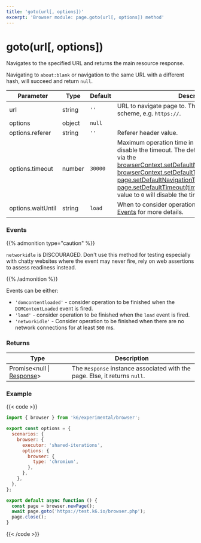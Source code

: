 ```yaml
---
title: 'goto(url[, options])'
excerpt: 'Browser module: page.goto(url[, options]) method'
---
```


# goto(url[, options])

Navigates to the specified URL and returns the main resource response.

Navigating to `about:blank` or navigation to the same URL with a different hash, will succeed and return `null`.

<TableWithNestedRows>

| Parameter         | Type   | Default | Description                                                                                                                                                                                                                                                                                                                                                                                                                                                                                                                                                                                                                                                                                                                                                                                                                                    |
| ----------------- | ------ | ------- | ---------------------------------------------------------------------------------------------------------------------------------------------------------------------------------------------------------------------------------------------------------------------------------------------------------------------------------------------------------------------------------------------------------------------------------------------------------------------------------------------------------------------------------------------------------------------------------------------------------------------------------------------------------------------------------------------------------------------------------------------------------------------------------------------------------------------------------------------- |
| url               | string | `''`    | URL to navigate page to. The url should include scheme, e.g. `https://`.                                                                                                                                                                                                                                                                                                                                                                                                                                                                                                                                                                                                                                                                                                                                                                       |
| options           | object | `null`  |                                                                                                                                                                                                                                                                                                                                                                                                                                                                                                                                                                                                                                                                                                                                                                                                                                                |
| options.referer   | string | `''`    | Referer header value.                                                                                                                                                                                                                                                                                                                                                                                                                                                                                                                                                                                                                                                                                                                                                                                                                          |
| options.timeout   | number | `30000` | Maximum operation time in milliseconds. Pass `0` to disable the timeout. The default value can be changed via the [browserContext.setDefaultNavigationTimeout(timeout)](https://grafana.com/docs/k6/<K6_VERSION>/javascript-api/k6-experimental/browser/browsercontext/setdefaultnavigationtimeout/), [browserContext.setDefaultTimeout(timeout)](https://grafana.com/docs/k6/<K6_VERSION>/javascript-api/k6-experimental/browser/browsercontext/setdefaulttimeout/), [page.setDefaultNavigationTimeout(timeout)](https://grafana.com/docs/k6/<K6_VERSION>/javascript-api/k6-experimental/browser/page/setdefaultnavigationtimeout/) or [page.setDefaultTimeout(timeout)](https://grafana.com/docs/k6/<K6_VERSION>/javascript-api/k6-experimental/browser/page/setdefaulttimeout/) methods. Setting the value to `0` will disable the timeout. |
| options.waitUntil | string | `load`  | When to consider operation to have succeeded. See [Events](#events) for more details.                                                                                                                                                                                                                                                                                                                                                                                                                                                                                                                                                                                                                                                                                                                                                          |

</TableWithNestedRows>

### Events

{{% admonition type="caution" %}}

`networkidle` is DISCOURAGED. Don't use this method for testing especially with chatty websites where the event may never fire, rely on web assertions to assess readiness instead.

{{% /admonition %}}

Events can be either:

- `'domcontentloaded'` - consider operation to be finished when the `DOMContentLoaded` event is fired.
- `'load'` - consider operation to be finished when the `load` event is fired.
- `'networkidle'` - Consider operation to be finished when there are no network connections for at least `500` ms.

### Returns

| Type                                                                                                                   | Description                                                                |
| ---------------------------------------------------------------------------------------------------------------------- | -------------------------------------------------------------------------- |
| Promise<null \| [Response](https://grafana.com/docs/k6/<K6_VERSION>/javascript-api/k6-experimental/browser/response/)> | The `Response` instance associated with the page. Else, it returns `null`. |

### Example

{{< code >}}

```javascript
import { browser } from 'k6/experimental/browser';

export const options = {
  scenarios: {
    browser: {
      executor: 'shared-iterations',
      options: {
        browser: {
          type: 'chromium',
        },
      },
    },
  },
};

export default async function () {
  const page = browser.newPage();
  await page.goto('https://test.k6.io/browser.php');
  page.close();
}
```

{{< /code >}}
